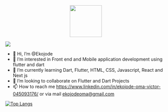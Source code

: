 
<div id="header" align="center">
  <img src="https://media.giphy.com/media/M9gbBd9nbDrOTu1Mqx/giphy.gif" width="100"/>
</div>

![](https://komarev.com/ghpvc/?username=Ekojode&style=flat-square)

- 👋 Hi, I’m @Ekojode 
- 👀 I’m interested in Front end and Mobile application development using flutter and dart
- 🌱 I’m currently learning Dart, Flutter, HTML, CSS, Javascript, React and Next js
- 💞️ I’m looking to collaborate on Flutter and Dart Projects
- 📫 How to reach me https://www.linkedin.com/in/ekojode-oma-victor-045093176/ or via mail ekojodeoma@gmail.com




[![Top Langs](https://github-readme-stats.vercel.app/api/top-langs/?username=Ekojode&layout=compact)](https://github.com/anuraghazra/github-readme-stats)


<!---
Ekojode/Ekojode is a ✨ special ✨ repository because its `README.md` (this file) appears on your GitHub profile.
You can click the Preview link to take a look at your changes.
--->
